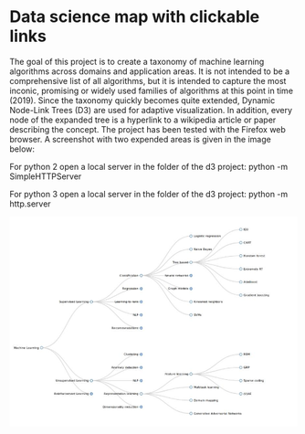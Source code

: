 # Data science map with clickable links

The goal of this project is to create a taxonomy of machine learning algorithms across domains and application areas. It is not intended to be a comprehensive list of all algorithms,
but it is intended to capture the most inconic, promising or widely used families of algorithms at this point in time (2019). Since the taxonomy quickly becomes quite extended, Dynamic 
Node-Link Trees (D3) are used for adaptive visualization. In addition, every node of the expanded tree is a hyperlink to a wikipedia article or paper describing the concept.
The project has been tested with the Firefox web browser. A screenshot with two expended areas is given in the image below:

For python 2 open a local server in the folder of the d3 project: 
python -m SimpleHTTPServer

For python 3 open a local server in the folder of the d3 project: 
python -m http.server 

![relative path 1](/ML-taxonomy-screenshot.jpeg?raw=true "ML-taxonomy-screenshot.jpeg")
